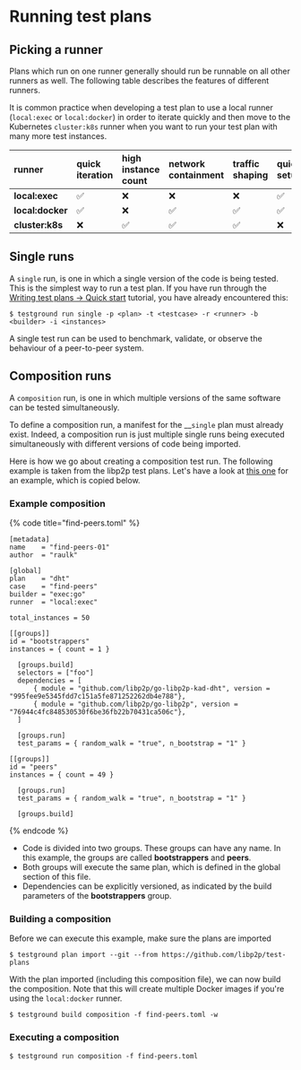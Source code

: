 # Running test plans

## Picking a runner

Plans which run on one runner generally should run be runnable on all other runners as well. The following table describes the features of different runners.‌

It is common practice when developing a test plan to use a local runner \(`local:exec` or `local:docker`\) in order to iterate quickly and then move to the Kubernetes `cluster:k8s` runner when you want to run your test plan with many more test instances.

|  runner | quick iteration | high instance count | network containment | traffic shaping | quick setup |
| :--- | :--- | :--- | :--- | :--- | :--- |
| **local:exec** | ✅ | ❌ | ❌ | ❌ | ✅ |
| **local:docker** | ✅ | ❌ | ✅ | ✅ | ✅ |
| **cluster:k8s** | ❌ | ✅ | ✅ | ✅ | ❌ |

## Single runs

A `single` run, is one in which a single version of the code is being tested. This is the simplest way to run a test plan. If you have run through the [Writing test plans -&gt; Quick start](writing-test-plans/quickstart.md) tutorial, you have already encountered this:

```text
$ testground run single -p <plan> -t <testcase> -r <runner> -b <builder> -i <instances>
```

A single test run can be used to benchmark, validate, or observe the behaviour of a peer-to-peer system.

## Composition runs

A `composition` run, is one in which multiple versions of the same software can be tested simultaneously. 

To define a composition run, a manifest for the __`single` plan must already exist. Indeed, a composition run is just multiple single runs being executed simultaneously with different versions of code being imported.

Here is how we go about creating a composition test run. The following example is taken from the libp2p test plans. Let's have a look at [this one](https://github.com/libp2p/test-plans/blob/master/dht/compositions/find-peers.example.toml) for an example, which is copied below.

### Example composition

{% code title="find-peers.toml" %}
```text
[metadata]
name    = "find-peers-01"
author  = "raulk"

[global]
plan    = "dht"
case    = "find-peers"
builder = "exec:go"
runner  = "local:exec"

total_instances = 50

[[groups]]
id = "bootstrappers"
instances = { count = 1 }

  [groups.build]
  selectors = ["foo"]
  dependencies = [
      { module = "github.com/libp2p/go-libp2p-kad-dht", version = "995fee9e5345fdd7c151a5fe871252262db4e788"},
      { module = "github.com/libp2p/go-libp2p", version = "76944c4fc848530530f6be36fb22b70431ca506c"},
  ]

  [groups.run]
  test_params = { random_walk = "true", n_bootstrap = "1" }

[[groups]]
id = "peers"
instances = { count = 49 }

  [groups.run]
  test_params = { random_walk = "true", n_bootstrap = "1" }

  [groups.build]

```
{% endcode %}

* Code is divided into two groups. These groups can have any name. In this example, the groups are called **bootstrappers** and **peers**. 
* Both groups will execute the same plan, which is defined in the global section of this file.
* Dependencies can be explicitly versioned, as indicated by the build parameters of the **bootstrappers** group.

### Building a composition

Before we can execute this example, make sure the plans are imported

```text
$ testground plan import --git --from https://github.com/libp2p/test-plans
```

With the plan imported \(including this composition file\), we can now build the composition. Note that this will create multiple Docker images if you're using the `local:docker` runner.

```text
$ testground build composition -f find-peers.toml -w
```

### Executing a composition

```text
$ testground run composition -f find-peers.toml
```



